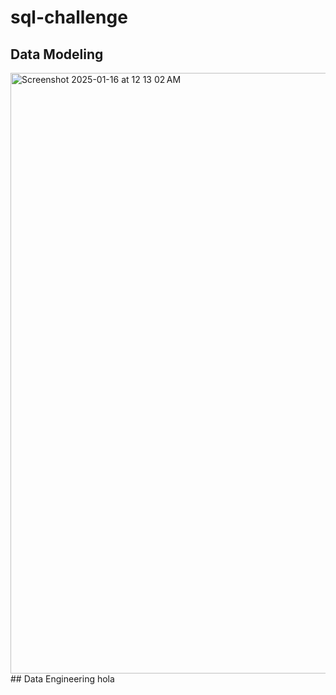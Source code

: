 # sql-challenge
## Data Modeling
<img width="961" alt="Screenshot 2025-01-16 at 12 13 02 AM" src="https://github.com/user-attachments/assets/82a62468-ab18-4f78-bf1c-3cf127edb8a6" />
## Data Engineering
hola
